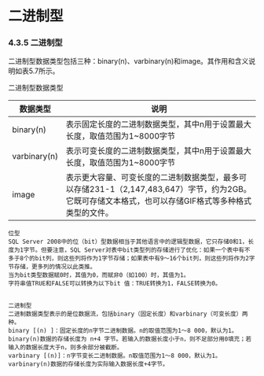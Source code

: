 # 二进制型

### 4.3.5 二进制型

二进制型数据类型包括三种：binary(n)、varbinary(n)和image。其作用和含义说明如表5.7所示。

 二进制型数据类型

| 数据类型     | 说明                                                         |
| ------------ | ------------------------------------------------------------ |
| binary(n)    | 表示固定长度的二进制数据类型，其中n用于设置最大长度，取值范围为1~8000字节 |
| varbinary(n) | 表示可变长度的二进制数据类型，其中n用于设置最大长度，取值范围为1~8000字节 |
| image        | 表示更大容量、可变长度的二进制数据类型，最多可以存储231-1（2,147,483,647）字节，约为2GB。它既可存储文本格式，也可以存储GIF格式等多种格式类型的文件。 |

 ```
位型
SQL Server 2008中的位（bit）型数据相当于其他语言中的逻辑型数据，它只存储0和1，长度为1字节。但要注意，SQL Server对表中bit类型列的存储进行了优化：如果一个表中有不多于8个的bit列，则这些列将作为1字节存储；如果表中有9～16个bit列，则这些列将作为2字节存储，更多列的情况以此类推。
当为bit类型数据赋0时，其值为0，而赋非0（如100）时，其值为1。
字符串值TRUE和FALSE可以转换为以下bit 值：TRUE转换为1，FALSE转换为0。


二进制型
二进制数据类型表示的是位数据流，包括binary（固定长度）和varbinary（可变长度）两种。
binary [(n) ]：固定长度的n字节二进制数据。n的取值范围为1～8 000，默认为1。binary(n)数据的存储长度为 n+4 字节。若输入的数据长度小于n，则不足部分用0填充；若输入的数据长度大于n，则多余部分被截断。
varbinary [(n)]：n字节变长二进制数据。n取值范围为1～8 000，默认为1。varbinary(n)数据的存储长度为实际输入数据长度+4字节。
 ```

